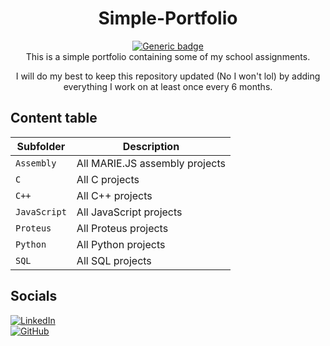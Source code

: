 <div align="center">

# Simple-Portfolio
[![Generic badge](https://img.shields.io/badge/Portfolio-Inactive-<COLOR>.svg)](https://shields.io/)<br />
This is a simple portfolio containing some of my school assignments. <br />

I will do my best to keep this repository updated (No I won't lol)
by adding everything I work on at least once every 6 months.<br />


</div>

## Content table 

| Subfolder                  | Description                                        |
| -------------------------- | -------------------------------------------------- |
| `Assembly`                 | All MARIE.JS assembly projects                     |
| `C`                        | All C projects                                     |
| `C++`                      | All C++ projects                                   |
| `JavaScript`               | All JavaScript projects                            |                             
| `Proteus`                  | All Proteus projects                               |
| `Python`                   | All Python projects                                |
| `SQL`                      | All SQL projects                                   |

</div>

## Socials
[![LinkedIn][linkedin-badge]][linkedin-profile]<br />
[![GitHub][github-badge]][github-profile]

[github-badge]: https://img.shields.io/badge/github-%23121011.svg?style=for-the-badge&logo=github&logoColor=white
[github-profile]: https://github.com/DannyLT-code
[linkedin-badge]: https://img.shields.io/badge/linkedin-%230077B5.svg?style=for-the-badge&logo=linkedin&logoColor=white
[linkedin-profile]: [https://www.linkedin.com/in/daniel-de-luna-a28047238/](https://www.linkedin.com/in/daniel-de-luna/)https://www.linkedin.com/in/daniel-de-luna/
